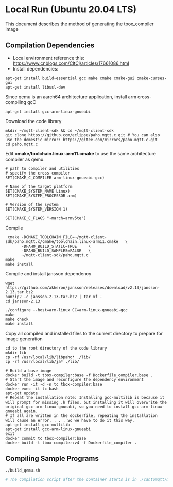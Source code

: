 # Local Run (Ubuntu 20.04 LTS)

This document describes the method of generating the tbox_compiler image

## Compilation Dependencies

- Local environment reference this: https://www.cnblogs.com/CltCj/articles/17661086.html
- Install dependencies:

```
apt-get install build-essential gcc make cmake cmake-gui cmake-curses-gui
apt-get install libssl-dev
```

Since qemu is an aarch64 architecture application, install arm cross-compiling gcC

```
apt-get install gcc-arm-linux-gnueabi
```

Download the code library

```
mkdir ~/mqtt-client-sdk && cd ~/mqtt-client-sdk
git clone https://github.com/eclipse/paho.mqtt.c.git # You can also use the domestic mirror: https://gitee.com/mirrors/paho.mqtt.c.git
cd paho.mqtt.c
```

Edit **cmake/toolchain.linux-arm11.cmake** to use the same architecture compiler as qemu.

```
# path to compiler and utilities
# specify the cross compiler
SET(CMAKE_C_COMPILER arm-linux-gnueabi-gcc)

# Name of the target platform
SET(CMAKE_SYSTEM_NAME Linux)
SET(CMAKE_SYSTEM_PROCESSOR arm)

# Version of the system
SET(CMAKE_SYSTEM_VERSION 1)

SET(CMAKE_C_FLAGS "-march=armv5te")
```

Compile

```
 cmake -DCMAKE_TOOLCHAIN_FILE=~/mqtt-client-sdk/paho.mqtt.c/cmake/toolchain.linux-arm11.cmake   \
       -DPAHO_BUILD_STATIC=TRUE     \
       -DPAHO_BUILD_SAMPLES=FALSE   \
       ~/mqtt-client-sdk/paho.mqtt.c
make 
make install
```

Compile and install jansson dependency

```
wget https://github.com/akheron/jansson/releases/download/v2.13/jansson-2.13.tar.bz2
bunzip2 -c jansson-2.13.tar.bz2 | tar xf -
cd jansson-2.13

./configure --host=arm-linux CC=arm-linux-gnueabi-gcc
make
make check
make install
```

Copy all compiled and installed files to the current directory to prepare for image generation

```
cd to the root directory of the code library
mkdir lib
cp -rf /usr/local/lib/libpaho* ./lib/
cp -rf /usr/local/lib/ja* ./lib/

# Build a base image
docker build -t tbox-compiler:base -f Dockerfile_compiler.base .
# Start the image and reconfigure the dependency environment
docker run -it -d -n tc tbox-compiler:base
docker exec -it tc bash
apt-get update 
# Repeat the installation note: Installing gcc-multilib is because it will prompt for missing .h files, but installing it will overwrite the original gcc-arm-linux-gnueabi, so you need to install gcc-arm-linux-gnueabi again.
# If all are written in the dockerfile, repeating the installation will cause an error. . . . So we have to do it this way.
apt-get install gcc-multilib
apt-get install gcc-arm-linux-gnueabi
exit
docker commit tc tbox-compiler:base
docker build -t tbox-compiler:v4 -f Dockerfile_compiler .

```

## Compiling Sample Programs

```bash
./build_qemu.sh

# The compilation script after the container starts is in ./cantomqtt/make.sh
```
